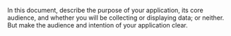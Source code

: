 In this document, describe the purpose of your application, its core audience, and whether you will be collecting or displaying data; 
or neither. But make the audience and intention of your application clear.
